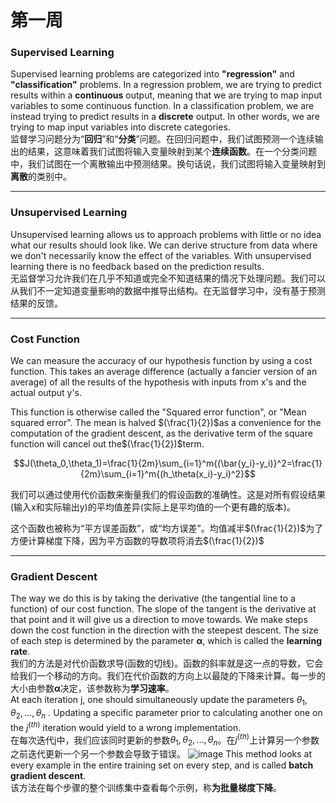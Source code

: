 # 第一周
### Supervised Learning
Supervised learning problems are categorized into **"regression"** and **"classification"** problems. In a regression problem, we are trying to predict results within a **continuous** output, meaning that we are trying to map input variables to some continuous function. In a classification problem, we are instead trying to predict results in a **discrete** output. In other words, we are trying to map input variables into discrete categories.   
监督学习问题分为“**回归**”和“**分类**”问题。在回归问题中，我们试图预测一个连续输出的结果，这意味着我们试图将输入变量映射到某个**连续函数**。在一个分类问题中，我们试图在一个离散输出中预测结果。换句话说，我们试图将输入变量映射到**离散**的类别中。

---
### Unsupervised Learning
Unsupervised learning allows us to approach problems with little or no idea what our results should look like. We can derive structure from data where we don't necessarily know the effect of the variables.
With unsupervised learning there is no feedback based on the prediction results.  
无监督学习允许我们在几乎不知道或完全不知道结果的情况下处理问题。我们可以从我们不一定知道变量影响的数据中推导出结构。在无监督学习中，没有基于预测结果的反馈。

---
### Cost Function
We can measure the accuracy of our hypothesis function by using a cost function. This takes an average difference (actually a fancier version of an average) of all the results of the hypothesis with inputs from x's and the actual output y's.

This function is otherwise called the "Squared error function", or "Mean squared error". The mean is halved $(\frac{1}{2})$as a convenience for the computation of the gradient descent, as the derivative term of the square function will cancel out the$(\frac{1}{2})$term.

```math
J(\theta_0,\theta_1)=\frac{1}{2m}\sum_{i=1}^m{(\bar{y_i}-y_i)}^2=\frac{1}{2m}\sum_{i=1}^m{(h_\theta(x_i)-y_i)^2}
```
我们可以通过使用代价函数来衡量我们的假设函数的准确性。这是对所有假设结果(输入x和实际输出y)的平均值差异(实际上是平均值的一个更有趣的版本)。

这个函数也被称为“平方误差函数”，或“均方误差”。均值减半$(\frac{1}{2})$为了方便计算梯度下降，因为平方函数的导数项将消去$(\frac{1}{2})$

---
### Gradient Descent
The way we do this is by taking the derivative (the tangential line to a function) of our cost function. The slope of the tangent is the derivative at that point and it will give us a direction to move towards. We make steps down the cost function in the direction with the steepest descent. The size of each step is determined by the parameter **α**, which is called the **learning rate**.  
我们的方法是对代价函数求导(函数的切线)。函数的斜率就是这一点的导数，它会给我们一个移动的方向。我们在代价函数的方向上以最陡的下降来计算。每一步的大小由参数**α**决定，该参数称为**学习速率**。   
At each iteration j, one should simultaneously update the parameters $\theta_1, \theta_2,...,\theta_n$
 . Updating a specific parameter prior to calculating another one on the $j^{(th)}$
iteration would yield to a wrong implementation.  
在每次迭代j中，我们应该同时更新的参数$\theta_1, \theta_2,...,\theta_n$。在$j^{(th)}$上计算另一个参数之前迭代更新一个另一个参数会导致于错误。
![image](https://d3c33hcgiwev3.cloudfront.net/imageAssetProxy.v1/yr-D1aDMEeai9RKvXdDYag_627e5ab52d5ff941c0fcc741c2b162a0_Screenshot-2016-11-02-00.19.56.png?expiry=1613001600000&hmac=Ifp8vvctTw2IK7sBX8x1gkexWALIx53MaoRfrvlJRxQ)
This method looks at every example in the entire training set on every step, and is called **batch gradient descent**.  
该方法在每个步骤的整个训练集中查看每个示例，称**为批量梯度下降**。



